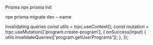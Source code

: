 Prisma
npx prisma init

npx prisma migrate dev --name

invalidating queries
const utils = trpc.useContext();
const mutation = trpc.useMutation(['program.create-program'], {
onSuccess(input) {
utils.invalidateQueries(['program.getUserPrograms']);
},
});
